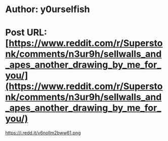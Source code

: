 # Author: y0urselfish
# Post URL: [https://www.reddit.com/r/Superstonk/comments/n3ur9h/sellwalls_and_apes_another_drawing_by_me_for_you/](https://www.reddit.com/r/Superstonk/comments/n3ur9h/sellwalls_and_apes_another_drawing_by_me_for_you/)


https://i.redd.it/v6nollm2bww61.png